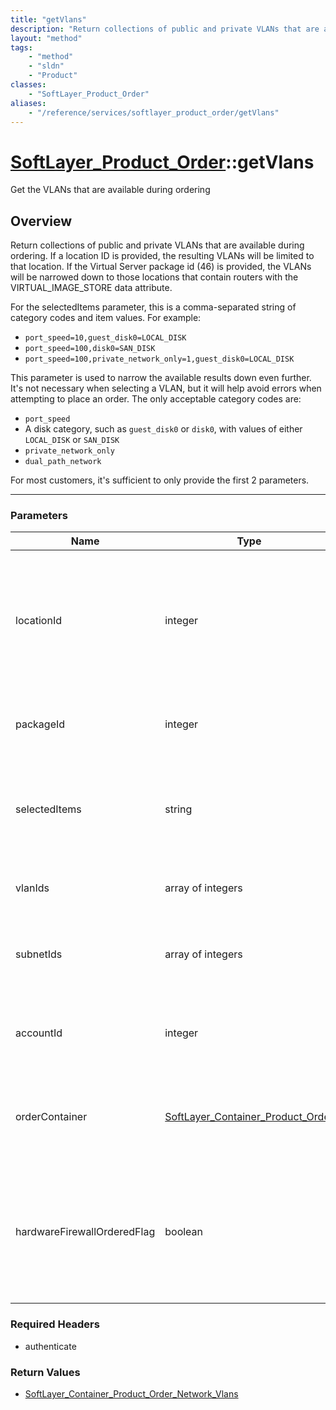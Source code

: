 ```yaml
---
title: "getVlans"
description: "Return collections of public and private VLANs that are available during ordering. If a location ID is provided, the res... "
layout: "method"
tags:
    - "method"
    - "sldn"
    - "Product"
classes:
    - "SoftLayer_Product_Order"
aliases:
    - "/reference/services/softlayer_product_order/getVlans"
---
```

# [SoftLayer_Product_Order](/reference/services/SoftLayer_Product_Order)::getVlans

Get the VLANs that are available during ordering


## Overview 
Return collections of public and private VLANs that are available during ordering. If a location ID is provided, the resulting VLANs will be limited to that location. If the Virtual Server package id (46) is provided, the VLANs will be narrowed down to those locations that contain routers with the VIRTUAL_IMAGE_STORE data attribute. 

For the selectedItems parameter, this is a comma-separated string of category codes and item values. For example: 

<ul> <li><code>port_speed=10,guest_disk0=LOCAL_DISK</code></li> <li><code>port_speed=100,disk0=SAN_DISK</code></li> <li><code>port_speed=100,private_network_only=1,guest_disk0=LOCAL_DISK</code></li> </ul> 

This parameter is used to narrow the available results down even further. It's not necessary when selecting a VLAN, but it will help avoid errors when attempting to place an order. The only acceptable category codes are: 

<ul> <li><code>port_speed</code></li> <li>A disk category, such as <code>guest_disk0</code> or <code>disk0</code>, with values of either <code>LOCAL_DISK</code> or <code>SAN_DISK</code></li> <li><code>private_network_only</code></li> <li><code>dual_path_network</code></li> </ul> 

For most customers, it's sufficient to only provide the first 2 parameters. 

-----

### Parameters 
|Name | Type | Description |
| --- | --- | --- |
|locationId| integer| Narrow the VLANs down by this datacenter. This value should match the datacenter selected for the order container.|
|packageId| integer| Optional, but recommended package id for the order container.|
|selectedItems| string| A string of existing items selected on the order - see the method overview for more details.|
|vlanIds| array of integers| If provided, the results will be limited to these VLANs.|
|subnetIds| array of integers| If provided, the results will be limited to VLANs that contain these subnets.|
|accountId| integer| For authenticated users, this optional parameter will be ignored.|
|orderContainer| <a href='/reference/datatypes/SoftLayer_Container_Product_Order'>SoftLayer_Container_Product_Order </a>| Optionally filter VLANs relating to the <code>prices</code> specified on the order container.|
|hardwareFirewallOrderedFlag| boolean| Provided when ordering a hardware firewall, will cause results to exclude inside VLANs and VLANs w/ dedicated firewall attached|


### Required Headers
* authenticate


### Return Values
* <a href='/reference/datatypes/SoftLayer_Container_Product_Order_Network_Vlans'>SoftLayer_Container_Product_Order_Network_Vlans </a>




